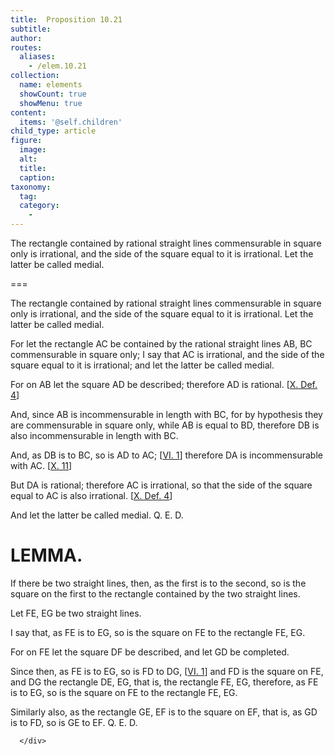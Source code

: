 ```yaml
---
title:  Proposition 10.21
subtitle: 
author:
routes:
  aliases:
    - /elem.10.21
collection:
  name: elements
  showCount: true
  showMenu: true
content:
  items: '@self.children'
child_type: article
figure:
  image:
  alt:
  title:
  caption:
taxonomy:
  tag:
  category:
    - 
---
```


<p>
       <hi rend="ital">The rectangle contained by rational straight lines commensurable in square only is irrational, and the side of the square equal to it is irrational. Let the latter be called</hi>
       <hi rend="bold">medial.</hi>
      </p>

===

<p>
       <span class="ital">The rectangle contained by rational straight lines commensurable in square only is irrational, and the side of the square equal to it is irrational. Let the latter be called</span>
       <span class="bold">medial.</span>
      </p>

<p>For let the rectangle <span class="ital">AC</span> be contained by the rational straight lines <span class="ital">AB</span>, <span class="ital">BC</span> commensurable in square only; <pb n="50"/>I say that <span class="ital">AC</span> is irrational, and the side of the square equal to it is irrational; and let the latter be called <span class="bold">medial.</span>
      </p>

<p>For on <span class="ital">AB</span> let the square <span class="ital">AD</span> be described; therefore <span class="ital">AD</span> is rational. [<a href="/elem.10.def.4">X. Def. 4</a>] 
      </p>

<p>And, since <span class="ital">AB</span> is incommensurable in length with <span class="ital">BC</span>, for by hypothesis they are commensurable in square only, while <span class="ital">AB</span> is equal to <span class="ital">BD</span>, therefore <span class="ital">DB</span> is also incommensurable in length with <span class="ital">BC</span>. </p>

<p>And, as <span class="ital">DB</span> is to <span class="ital">BC</span>, so is <span class="ital">AD</span> to <span class="ital">AC</span>; [<a href="/elem.6.1">VI. 1</a>] therefore <span class="ital">DA</span> is incommensurable with <span class="ital">AC</span>. [<a href="/elem.10.11">X. 11</a>] </p>

<p>But <span class="ital">DA</span> is rational; therefore <span class="ital">AC</span> is irrational, so that the side of the square equal to <span class="ital">AC</span> is also irrational. [<a href="/elem.10.def.4">X. Def. 4</a>] </p>

<p>And let the latter be called <span class="bold">medial.</span> Q. E. D.</p>
<div id="elem.10.21.l.1" class="lemma">
       <h1>LEMMA.</h1>
       
<p>If there be two straight lines, then, as the first is to the second, so is the square on the first to the rectangle contained by the two straight lines. </p>

       
<p>Let <span class="ital">FE</span>, <span class="ital">EG</span> be two straight lines. 
       </p>

       
<p>I say that, as <span class="ital">FE</span> is to <span class="ital">EG</span>, so is the square on <span class="ital">FE</span> to the rectangle <span class="ital">FE</span>, <span class="ital">EG</span>. <pb n="51"/></p>

       
<p>For on <span class="ital">FE</span> let the square <span class="ital">DF</span> be described, and let <span class="ital">GD</span> be completed. </p>

       
<p>Since then, as <span class="ital">FE</span> is to <span class="ital">EG</span>, so is <span class="ital">FD</span> to <span class="ital">DG</span>, [<a href="/elem.6.1">VI. 1</a>] and <span class="ital">FD</span> is the square on <span class="ital">FE</span>, and <span class="ital">DG</span> the rectangle <span class="ital">DE</span>, <span class="ital">EG</span>, that is, the rectangle <span class="ital">FE</span>, <span class="ital">EG</span>, therefore, as <span class="ital">FE</span> is to <span class="ital">EG</span>, so is the square on <span class="ital">FE</span> to the rectangle <span class="ital">FE</span>, <span class="ital">EG</span>. </p>

       
<p>Similarly also, as the rectangle <span class="ital">GE</span>, <span class="ital">EF</span> is to the square on <span class="ital">EF</span>, that is, as <span class="ital">GD</span> is to <span class="ital">FD</span>, so is <span class="ital">GE</span> to <span class="ital">EF</span>. Q. E. D.</p>

      </div>
